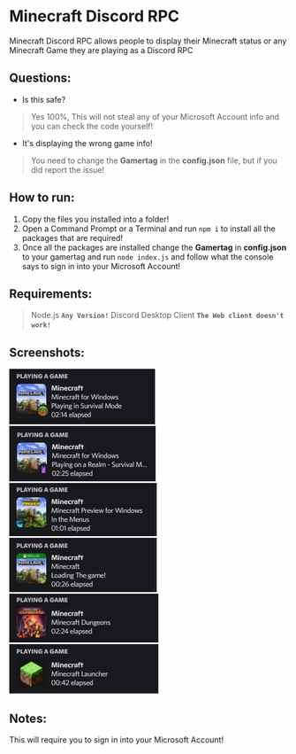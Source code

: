 # Minecraft Discord RPC
Minecraft Discord RPC allows people to display their Minecraft status or any Minecraft Game they are playing as a Discord RPC

Questions:
-
- Is this safe?
> Yes 100%, This will not steal any of your Microsoft Account info and you can check the code yourself!
- It's displaying the wrong game info!
> You need to change the **Gamertag** in the **config.json** file, but if you did report the issue!

How to run:
-
1. Copy the files you installed into a folder!
2. Open a Command Prompt or a Terminal and run `npm i` to install all the packages that are required!
3. Once all the packages are installed change the **Gamertag** in **config.json** to your gamertag and run `node index.js` and follow what the console says to sign in into your Microsoft Account!

Requirements:
-
> Node.js **`Any Version!`**
> Discord Desktop Client **`The Web client doesn't work!`**

Screenshots:
-
![MC_in_World_or_Server](https://raw.githubusercontent.com/xKingDark/Minecraft-Discord-RPC/main/imgs/mc_world_or_server.png)
![MC_in_Realm](https://raw.githubusercontent.com/xKingDark/Minecraft-Discord-RPC/main/imgs/mc_realms.png)
![MC_Preview](https://raw.githubusercontent.com/xKingDark/Minecraft-Discord-RPC/main/imgs/mc_preview.png)
![MC_in_World_or_Server](https://raw.githubusercontent.com/xKingDark/Minecraft-Discord-RPC/main/imgs/mc_console.png)
![MC_in_World_or_Server](https://raw.githubusercontent.com/xKingDark/Minecraft-Discord-RPC/main/imgs/mc_dungeons.png)
![MC_in_World_or_Server](https://raw.githubusercontent.com/xKingDark/Minecraft-Discord-RPC/main/imgs/mc_launcher.png)

Notes:
-

This will require you to sign in into your Microsoft Account!
